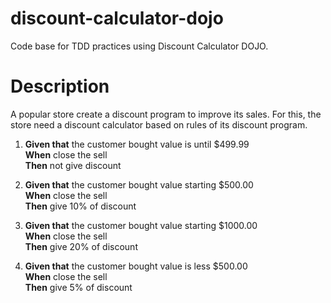 # discount-calculator-dojo
Code base for TDD practices using Discount Calculator DOJO.

# Description

A popular store create a discount program to improve its sales. For this, the store need a discount calculator based on rules of its discount program.<br/>

1. **Given that** the customer bought value is until $499.99 <br/>
**When** close the sell <br/>
**Then** not give discount <br/>

2. **Given that** the customer bought value starting $500.00  <br/>
**When** close the sell  <br/>
**Then** give 10% of discount  <br/>

3. **Given that** the customer bought value starting $1000.00 <br/>
**When** close the sell <br/>
**Then** give 20% of discount  <br/>

4. **Given that** the customer bought value is less $500.00 <br/>
**When** close the sell <br/>
**Then** give 5% of discount  <br/>
